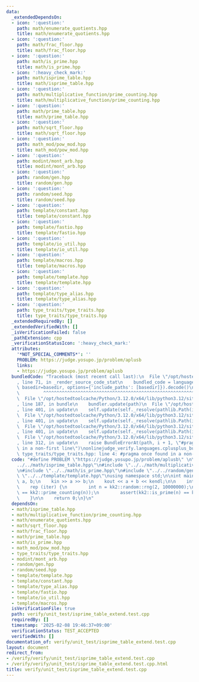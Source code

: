 ```yaml
---
data:
  _extendedDependsOn:
  - icon: ':question:'
    path: math/enumerate_quotients.hpp
    title: math/enumerate_quotients.hpp
  - icon: ':question:'
    path: math/frac_floor.hpp
    title: math/frac_floor.hpp
  - icon: ':question:'
    path: math/is_prime.hpp
    title: math/is_prime.hpp
  - icon: ':heavy_check_mark:'
    path: math/isprime_table.hpp
    title: math/isprime_table.hpp
  - icon: ':question:'
    path: math/multiplicative_function/prime_counting.hpp
    title: math/multiplicative_function/prime_counting.hpp
  - icon: ':question:'
    path: math/prime_table.hpp
    title: math/prime_table.hpp
  - icon: ':question:'
    path: math/sqrt_floor.hpp
    title: math/sqrt_floor.hpp
  - icon: ':question:'
    path: math_mod/pow_mod.hpp
    title: math_mod/pow_mod.hpp
  - icon: ':question:'
    path: modint/mont_arb.hpp
    title: modint/mont_arb.hpp
  - icon: ':question:'
    path: random/gen.hpp
    title: random/gen.hpp
  - icon: ':question:'
    path: random/seed.hpp
    title: random/seed.hpp
  - icon: ':question:'
    path: template/constant.hpp
    title: template/constant.hpp
  - icon: ':question:'
    path: template/fastio.hpp
    title: template/fastio.hpp
  - icon: ':question:'
    path: template/io_util.hpp
    title: template/io_util.hpp
  - icon: ':question:'
    path: template/macros.hpp
    title: template/macros.hpp
  - icon: ':question:'
    path: template/template.hpp
    title: template/template.hpp
  - icon: ':question:'
    path: template/type_alias.hpp
    title: template/type_alias.hpp
  - icon: ':question:'
    path: type_traits/type_traits.hpp
    title: type_traits/type_traits.hpp
  _extendedRequiredBy: []
  _extendedVerifiedWith: []
  _isVerificationFailed: false
  _pathExtension: cpp
  _verificationStatusIcon: ':heavy_check_mark:'
  attributes:
    '*NOT_SPECIAL_COMMENTS*': ''
    PROBLEM: https://judge.yosupo.jp/problem/aplusb
    links:
    - https://judge.yosupo.jp/problem/aplusb
  bundledCode: "Traceback (most recent call last):\n  File \"/opt/hostedtoolcache/Python/3.12.0/x64/lib/python3.12/site-packages/onlinejudge_verify/documentation/build.py\"\
    , line 71, in _render_source_code_stat\n    bundled_code = language.bundle(stat.path,\
    \ basedir=basedir, options={'include_paths': [basedir]}).decode()\n          \
    \         ^^^^^^^^^^^^^^^^^^^^^^^^^^^^^^^^^^^^^^^^^^^^^^^^^^^^^^^^^^^^^^^^^^^^^^^^^^^^^^^^^\n\
    \  File \"/opt/hostedtoolcache/Python/3.12.0/x64/lib/python3.12/site-packages/onlinejudge_verify/languages/cplusplus.py\"\
    , line 187, in bundle\n    bundler.update(path)\n  File \"/opt/hostedtoolcache/Python/3.12.0/x64/lib/python3.12/site-packages/onlinejudge_verify/languages/cplusplus_bundle.py\"\
    , line 401, in update\n    self.update(self._resolve(pathlib.Path(included), included_from=path))\n\
    \  File \"/opt/hostedtoolcache/Python/3.12.0/x64/lib/python3.12/site-packages/onlinejudge_verify/languages/cplusplus_bundle.py\"\
    , line 401, in update\n    self.update(self._resolve(pathlib.Path(included), included_from=path))\n\
    \  File \"/opt/hostedtoolcache/Python/3.12.0/x64/lib/python3.12/site-packages/onlinejudge_verify/languages/cplusplus_bundle.py\"\
    , line 401, in update\n    self.update(self._resolve(pathlib.Path(included), included_from=path))\n\
    \  File \"/opt/hostedtoolcache/Python/3.12.0/x64/lib/python3.12/site-packages/onlinejudge_verify/languages/cplusplus_bundle.py\"\
    , line 312, in update\n    raise BundleErrorAt(path, i + 1, \"#pragma once found\
    \ in a non-first line\")\nonlinejudge_verify.languages.cplusplus_bundle.BundleErrorAt:\
    \ type_traits/type_traits.hpp: line 4: #pragma once found in a non-first line\n"
  code: "#define PROBLEM \"https://judge.yosupo.jp/problem/aplusb\" \n\n#include \"\
    ../../math/isprime_table.hpp\"\n#include \"../../math/multiplicative_function/prime_counting.hpp\"\
    \n#include \"../../math/is_prime.hpp\"\n#include \"../../random/gen.hpp\"\n#include\
    \ \"../../template/template.hpp\"\nusing namespace std;\n\nint main() {\n    int\
    \ a, b;\n    kin >> a >> b;\n    kout << a + b << kendl;\n\n    int iter = 1000;\n\
    \    rep (iter) {\n        int n = kk2::random::rng(2, 10000000);\n        assert((int)kk2::IsPrimeTable::primes(n).size()\
    \ == kk2::prime_counting(n));\n        assert(kk2::is_prime(n) == kk2::IsPrimeTable::isprime(n));\n\
    \    }\n\n    return 0;\n}\n"
  dependsOn:
  - math/isprime_table.hpp
  - math/multiplicative_function/prime_counting.hpp
  - math/enumerate_quotients.hpp
  - math/sqrt_floor.hpp
  - math/frac_floor.hpp
  - math/prime_table.hpp
  - math/is_prime.hpp
  - math_mod/pow_mod.hpp
  - type_traits/type_traits.hpp
  - modint/mont_arb.hpp
  - random/gen.hpp
  - random/seed.hpp
  - template/template.hpp
  - template/constant.hpp
  - template/type_alias.hpp
  - template/fastio.hpp
  - template/io_util.hpp
  - template/macros.hpp
  isVerificationFile: true
  path: verify/unit_test/isprime_table_extend.test.cpp
  requiredBy: []
  timestamp: '2025-02-08 19:46:37+09:00'
  verificationStatus: TEST_ACCEPTED
  verifiedWith: []
documentation_of: verify/unit_test/isprime_table_extend.test.cpp
layout: document
redirect_from:
- /verify/verify/unit_test/isprime_table_extend.test.cpp
- /verify/verify/unit_test/isprime_table_extend.test.cpp.html
title: verify/unit_test/isprime_table_extend.test.cpp
---
```

